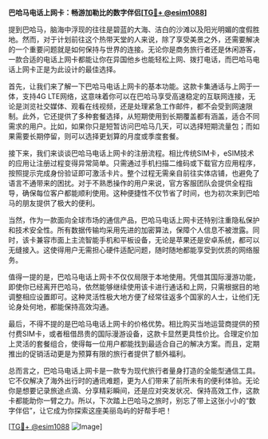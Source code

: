 **巴哈马电话上网卡：畅游加勒比的数字伴侣[[TG💪+ @esim1088](https://t.me/s/esim1088)]**

提到巴哈马，脑海中浮现的往往是碧蓝的大海、洁白的沙滩以及阳光明媚的度假胜地。然而，对于计划前往这个热带天堂的人来说，除了享受美景之外，还需要解决的一个重要问题就是如何保持与世界的连接。无论你是商务旅行者还是休闲游客，一款合适的电话上网卡都能让你在异国他乡也能轻松上网、拨打电话，而巴哈马电话上网卡正是为此设计的最佳选择。

首先，让我们来了解一下巴哈马电话上网卡的基本功能。这款卡集通话与上网于一体，支持4G LTE网络，这意味着你可以在巴哈马享受高速稳定的互联网连接，无论是浏览社交媒体、观看在线视频，还是处理紧急工作邮件，都不会受到网速限制。此外，它还提供了多种套餐选择，从短期使用到长期覆盖都有涵盖，适合不同需求的用户。比如，如果你只是短暂访问巴哈马几天，可以选择短期流量包；而如果需要长期停留，则可以选择更划算的月度或季度套餐。

接下来，我们来谈谈巴哈马电话上网卡的注册流程。相比传统SIM卡，eSIM技术的应用让注册过程变得异常简单。只需通过手机扫描二维码或下载官方应用程序，按照提示完成身份验证即可激活卡片。整个过程无需亲自前往实体店铺，也避免了语言不通带来的困扰。对于不熟悉操作的用户来说，官方客服团队会提供全程指导，确保每位客户都能顺利使用。这种便捷性不仅节省了时间，也为初次来到巴哈马的朋友提供了极大的便利。

当然，作为一款面向全球市场的通信产品，巴哈马电话上网卡还特别注重隐私保护和技术安全性。所有数据传输均采用先进的加密算法，保障个人信息不被泄露。同时，该卡兼容市面上主流智能手机和平板设备，无论是苹果还是安卓系统，都可以无缝接入。这使得用户无需担心硬件适配问题，随时随地都能享受到优质的网络服务。

值得一提的是，巴哈马电话上网卡不仅仅局限于本地使用。凭借其国际漫游功能，即使你已经离开巴哈马，依然能够继续使用该卡进行通话和上网，只需根据目的地调整相应设置即可。这种灵活性极大地方便了经常往返多个国家的人士，让他们无论身处何地，都能保持高效沟通。

最后，不得不提的是巴哈马电话上网卡的价格优势。相比购买当地运营商提供的预付费SIM卡，或者租借昂贵的国际漫游设备，这款卡显然更具性价比。合理定价加上灵活的套餐组合，使得每一位用户都能找到最适合自己的解决方案。而且，定期推出的促销活动更是为预算有限的旅行者提供了额外福利。

总而言之，巴哈马电话上网卡是一款专为现代旅行者量身打造的全能型通信工具。它不仅解决了海外出行时的通讯难题，更为人们带来了前所未有的便利体验。无论你是想要记录旅途点滴、分享精彩瞬间，还是应对突发状况、保持高效工作，这款卡都能助你一臂之力。所以，下次踏上巴哈马之旅时，别忘了带上这张小小的“数字伴侣”，让它成为你探索这座美丽岛屿的好帮手吧！

[[TG💪+ @esim1088](https://t.me/s/esim1088) ![Image](https://i.postimg.cc/4NQfJmqS/Snipaste-2025-05-13-00-14-12.png)]
